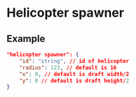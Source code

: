 # Helicopter spawner


## Example

```json
"helicopter spawner": {
    "id": "string", // id of helicopter
    "radius": 123, // default is 16
    "x": 0, // default is draft width/2
    "y": 0 // default is draft height/2
}
```